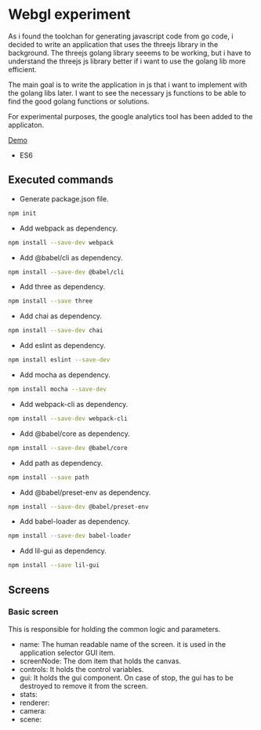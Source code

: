 # Webgl experiment

As i found the toolchan for generating javascript code from go code, i decided to write an application that uses the threejs library in the background. The threejs golang library seeems to be working, but i have to understand the threejs js library better if i want to use the golang lib more efficient.

The main goal is to write the application in js that i want to implement with the golang libs later. I want to see the necessary js functions to be able to find the good golang functions or solutions.

For experimental purposes, the google analytics tool has been added to the applicaton.

[Demo](https://akosgarai.github.io/threejs-examples/)

- ES6

## Executed commands

- Generate package.json file.

```bash
npm init
```

- Add webpack as dependency.

```bash
npm install --save-dev webpack
```

- Add @babel/cli as dependency.

```bash
npm install --save-dev @babel/cli
```

- Add three as dependency.

```bash
npm install --save three
```

- Add chai as dependency.

```bash
npm install --save-dev chai
```

- Add eslint as dependency.

```bash
npm install eslint --save-dev
```

- Add mocha as dependency.

```bash
npm install mocha --save-dev
```

- Add webpack-cli as dependency.

```bash
npm install --save-dev webpack-cli
```

- Add @babel/core as dependency.

```bash
npm install --save-dev @babel/core
```

- Add path as dependency.

```bash
npm install --save path
```

- Add @babel/preset-env as dependency.

```bash
npm install --save-dev @babel/preset-env
```

- Add babel-loader as dependency.

```bash
npm install --save-dev babel-loader
```

- Add lil-gui as dependency.

```bash
npm install --save lil-gui
```

## Screens

### Basic screen

This is responsible for holding the common logic and parameters.

- name: The human readable name of the screen. it is used in the application selector GUI item.
- screenNode: The dom item that holds the canvas.
- controls: It holds the control variables.
- gui: It holds the gui component. On case of stop, the gui has to be destroyed to remove it from the screen.
- stats:
- renderer:
- camera:
- scene:
